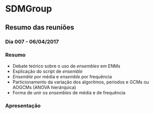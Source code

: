 # SDMGroup

## Resumo das reuniões

### Dia 007 - 06/04/2017

### Resumo
- Debate teórico sobre o uso de *ensembles* em ENMs
- Explicação do script de *ensemble*
- *Ensemble* por média e *ensemble* por frequência
- Particionamento da variação dos algoritmos, períodos e GCMs ou AOGCMs (ANOVA hierárquica)
- Forma de unir os *ensembles* de média e de frequência

### Apresentação
